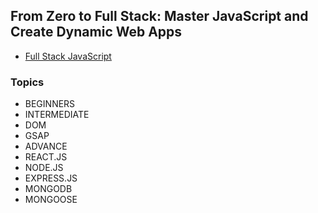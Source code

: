## From Zero to Full Stack: Master JavaScript and Create Dynamic Web Apps

- [Full Stack JavaScript](https://www.youtube.com/watch?v=H3XIJYEPdus)

### Topics

- BEGINNERS
- INTERMEDIATE
- DOM
- GSAP
- ADVANCE
- REACT.JS
- NODE.JS
- EXPRESS.JS
- MONGODB
- MONGOOSE
